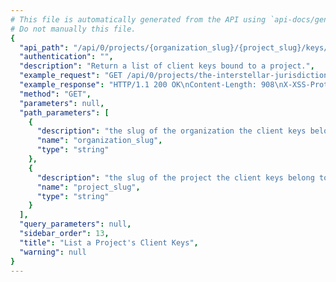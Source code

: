 ```yaml
---
# This file is automatically generated from the API using `api-docs/generate.py`
# Do not manually this file.
{
  "api_path": "/api/0/projects/{organization_slug}/{project_slug}/keys/", 
  "authentication": "", 
  "description": "Return a list of client keys bound to a project.", 
  "example_request": "GET /api/0/projects/the-interstellar-jurisdiction/pump-station/keys/ HTTP/1.1\nHost: sentry.io\nAuthorization: Bearer {base64-encoded-key-here}", 
  "example_response": "HTTP/1.1 200 OK\nContent-Length: 908\nX-XSS-Protection: 1; mode=block\nX-Content-Type-Options: nosniff\nContent-Language: en\nVary: Accept-Language, Cookie\nLink: <https://sentry.io/api/0/projects/the-interstellar-jurisdiction/pump-station/keys/?&cursor=4:0:1>; rel=\"previous\"; results=\"false\"; cursor=\"4:0:1\", <https://sentry.io/api/0/projects/the-interstellar-jurisdiction/pump-station/keys/?&cursor=4:100:0>; rel=\"next\"; results=\"false\"; cursor=\"4:100:0\"\nAllow: GET, POST, HEAD, OPTIONS\nX-Frame-Options: deny\nContent-Type: application/json\n\n[\n  {\n    \"browserSdk\": {\n      \"choices\": [\n        [\n          \"latest\", \n          \"latest\"\n        ], \n        [\n          \"4.x\", \n          \"4.x\"\n        ]\n      ]\n    }, \n    \"browserSdkVersion\": \"4.x\", \n    \"dateCreated\": \"2018-11-06T17:23:46.801Z\", \n    \"dsn\": {\n      \"cdn\": \"https://sentry.io/js-sdk-loader/2a6c889d8f234388bcbee1d6e48aa3a1.min.js\", \n      \"csp\": \"https://sentry.io/api/2/csp-report/?sentry_key=2a6c889d8f234388bcbee1d6e48aa3a1\", \n      \"minidump\": \"https://sentry.io/api/2/minidump/?sentry_key=2a6c889d8f234388bcbee1d6e48aa3a1\", \n      \"public\": \"https://2a6c889d8f234388bcbee1d6e48aa3a1@sentry.io/2\", \n      \"secret\": \"https://2a6c889d8f234388bcbee1d6e48aa3a1:33ae35c193af41b980cc8486cbe5fc0f@sentry.io/2\", \n      \"security\": \"https://sentry.io/api/2/security/?sentry_key=2a6c889d8f234388bcbee1d6e48aa3a1\"\n    }, \n    \"id\": \"2a6c889d8f234388bcbee1d6e48aa3a1\", \n    \"isActive\": true, \n    \"label\": \"Fabulous Key\", \n    \"name\": \"Fabulous Key\", \n    \"projectId\": 2, \n    \"public\": \"2a6c889d8f234388bcbee1d6e48aa3a1\", \n    \"rateLimit\": null, \n    \"secret\": \"33ae35c193af41b980cc8486cbe5fc0f\"\n  }\n]", 
  "method": "GET", 
  "parameters": null, 
  "path_parameters": [
    {
      "description": "the slug of the organization the client keys belong to.", 
      "name": "organization_slug", 
      "type": "string"
    }, 
    {
      "description": "the slug of the project the client keys belong to.", 
      "name": "project_slug", 
      "type": "string"
    }
  ], 
  "query_parameters": null, 
  "sidebar_order": 13, 
  "title": "List a Project's Client Keys", 
  "warning": null
}
---
```

